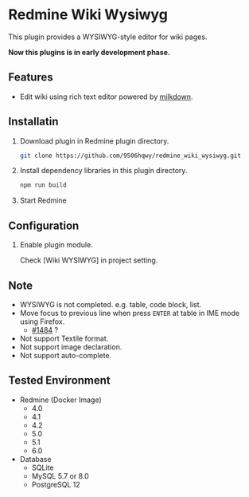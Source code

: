 # Redmine Wiki Wysiwyg

This plugin provides a WYSIWYG-style editor for wiki pages.

**Now this plugins is in early development phase.**

## Features

- Edit wiki using rich text editor powered by [milkdown](https://milkdown.dev/).

## Installatin

1. Download plugin in Redmine plugin directory.
   ```sh
   git clone https://github.com/9506hqwy/redmine_wiki_wysiwyg.git
   ```
2. Install dependency libraries in this plugin directory.
   ```sh
   npm run build
   ```
3. Start Redmine

## Configuration

1. Enable plugin module.

   Check [Wiki WYSIWYG] in project setting.

## Note

* WYSIWYG is not completed. e.g. table, code block, list.
* Move focus to previous line when press `ENTER` at table in IME mode using Firefox.
  * [#1484](https://github.com/ProseMirror/prosemirror/issues/1484) ?
* Not support Textile format.
* Not support image declaration.
* Not support auto-complete.

## Tested Environment

* Redmine (Docker Image)
  * 4.0
  * 4.1
  * 4.2
  * 5.0
  * 5.1
  * 6.0
* Database
  * SQLite
  * MySQL 5.7 or 8.0
  * PostgreSQL 12
